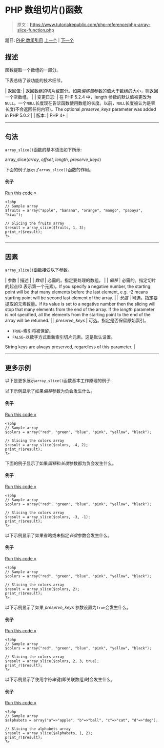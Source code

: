 # PHP 数组切片()函数

> 原文：<https://www.tutorialrepublic.com/php-reference/php-array-slice-function.php>

题目: [PHP 数组引用](php-array-functions.php) [上一个](php-array-shift-function.php) | [下一个](php-array-splice-function.php)

## 描述

函数提取一个数组的一部分。

下表总结了该功能的技术细节。

| 返回值: | 返回数组的切片或部分。如果*偏移量*参数的值大于数组的大小，则返回一个空数组。 |
| 变更日志: | 在 PHP 5.2.4 中，length 参数的默认值被更改为`NULL`。一个`NULL`长度现在告诉函数使用数组的长度。以前，`NULL`长度被认为是零长度(不会返回任何内容)。The optional *preserve_keys* parameter was added in PHP 5.0.2 |
| 版本: | PHP 4+ |

* * *

## 句法

`array_slice()`函数的基本语法如下所示:

array_slice(*array*, *offset*, *length*, *preserve_keys*)

下面的例子展示了`array_slice()`函数的作用。

#### 例子

[Run this code »](../codelab.php?topic=php&file=extract-part-of-an-array "Run this code to view the output")

```
<?php
// Sample array
$fruits = array("apple", "banana", "orange", "mango", "papaya", "kiwi");

// Slicing the fruits array 
$result = array_slice($fruits, 1, 3);
print_r($result);
?>
```

* * *

## 因素

`array_slice()`函数接受以下参数。

| 参数 | 描述 |
| *数组* | 必需的。指定要处理的数组。 |
| *偏移* | 必需的。指定切片的起点(0 表示第一个元素)。If you specify a negative number, the starting point will be that many elements before the last element, e.g. -2 means starting point will be second last element of the array. |
| *长度* | 可选。指定要提取的元素数量。If its value is set to a negative number then the slicing will stop that many elements from the end of the array. If the *length* parameter is not specified, all the elements from the starting point to the end of the array will be returned. |
| *preserve_keys* | 可选。指定是否保留原始索引。

*   `TRUE`–索引将被保留。
*   `FALSE`–以数字方式重新索引切片元素。这是默认设置。

String keys are always preserved, regardless of this parameter. |

* * *

## 更多示例

以下是更多展示`array_slice()`函数基本工作原理的例子:

以下示例显示了如果*偏移*参数为负会发生什么。

#### 例子

[Run this code »](../codelab.php?topic=php&file=array-slice-when-offset-is-negative "Run this code to view the output")

```
<?php
// Sample array
$colors = array("red", "green", "blue", "pink", "yellow", "black");

// Slicing the colors array 
$result = array_slice($colors, -4, 2);
print_r($result);
?>
```

下面的例子显示了如果*偏移*和*长度*参数都为负会发生什么。

#### 例子

[Run this code »](../codelab.php?topic=php&file=array-slice-when-both-offset-and-length-are-negative "Run this code to view the output")

```
<?php
// Sample array
$colors = array("red", "green", "blue", "pink", "yellow", "black");

// Slicing the colors array 
$result = array_slice($colors, -3, -1);
print_r($result);
?>
```

以下示例显示了如果省略或未指定*长度*参数会发生什么。

#### 例子

[Run this code »](../codelab.php?topic=php&file=array-slice-when-length-is-omitted "Run this code to view the output")

```
<?php
// Sample array
$colors = array("red", "green", "blue", "pink", "yellow", "black");

// Slicing the colors array 
$result = array_slice($colors, 2);
print_r($result);
?>
```

以下示例显示了如果 *preserve_keys* 参数设置为`true`会发生什么。

#### 例子

[Run this code »](../codelab.php?topic=php&file=array-slice-when-preserve-keys-is-enabled "Run this code to view the output")

```
<?php
// Sample array
$colors = array("red", "green", "blue", "pink", "yellow", "black");

// Slicing the colors array 
$result = array_slice($colors, 2, 3, true);
print_r($result);
?>
```

以下示例显示了使用字符串键(即关联数组)时会发生什么。

#### 例子

[Run this code »](../codelab.php?topic=php&file=extract-a-slice-from-an-associative-array "Run this code to view the output")

```
<?php
// Sample array
$alphabets = array("a"=>"apple", "b"=>"ball", "c"=>"cat", "d"=>"dog");

// Slicing the alphabets array 
$result = array_slice($alphabets, 1, 2);
print_r($result);
?>
```